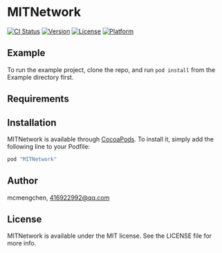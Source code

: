 # MITNetwork

[![CI Status](http://img.shields.io/travis/mcmengchen/MITNetwork.svg?style=flat)](https://travis-ci.org/mcmengchen/MITNetwork)
[![Version](https://img.shields.io/cocoapods/v/MITNetwork.svg?style=flat)](http://cocoapods.org/pods/MITNetwork)
[![License](https://img.shields.io/cocoapods/l/MITNetwork.svg?style=flat)](http://cocoapods.org/pods/MITNetwork)
[![Platform](https://img.shields.io/cocoapods/p/MITNetwork.svg?style=flat)](http://cocoapods.org/pods/MITNetwork)


## Example

To run the example project, clone the repo, and run `pod install` from the Example directory first.

## Requirements

## Installation

MITNetwork is available through [CocoaPods](http://cocoapods.org). To install
it, simply add the following line to your Podfile:

```ruby
pod "MITNetwork"
```

## Author

mcmengchen, 416922992@qq.com

## License

MITNetwork is available under the MIT license. See the LICENSE file for more info.
